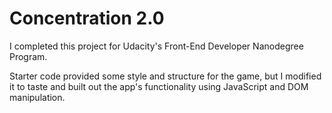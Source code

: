 # Concentration 2.0

I completed this project for Udacity's Front-End Developer Nanodegree Program.

Starter code provided some style and structure for the game, but I modified it to taste and built out the app's functionality using JavaScript and DOM manipulation.

